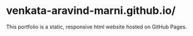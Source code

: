 # venkata-aravind-marni.github.io/

This portfolio is a static, responsive html website hosted on GitHub Pages.
